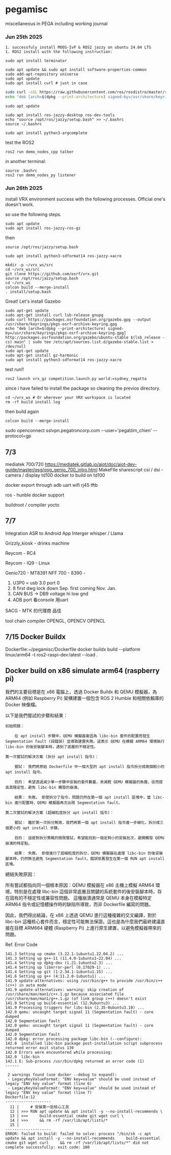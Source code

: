# pegamisc
 miscellaneous in PEGA including working journal
 
### Jun 25th 2025
    1. successfuly install MOOS-IvP & ROS2 jazzy on ubuntu 24.04 LTS
    1. ROS2 install with the following instruction: 
```
sudo apt install terminator
```

```
sudo apt update && sudo apt install software-properties-common
sudo add-apt-repository universe
sudo apt update
sudo apt install curl # just in case
```
``` bash
sudo curl -sSL https://raw.githubusercontent.com/ros/rosdistro/master/ros.key -o /usr/share/keyrings/ros-archive-keyring.gpg
echo "deb [arch=$(dpkg --print-architecture) signed-by=/usr/share/keyrings/ros-archive-keyring.gpg] http://packages.ros.org/ros2/ubuntu noble main" | sudo tee /etc/apt/sources.list.d/ros2.list > /dev/null
```

``` 
sudo apt update
```

```
sudo apt install ros-jazzy-desktop ros-dev-tools
echo "source /opt/ros/jazzy/setup.bash" >> ~/.bashrc
source ~/.bashrc
```
```
sudo apt install python3-argcomplete
```

test the ROS2 
```
ros2 run demo_nodes_cpp talker
```
in another terminal: 
```
source .bashrc
ros2 run demo_nodes_py listener
```

### Jun 26th 2025

install VRX environment success with the following processes. Official one's doesn't work. 

so use the following steps.

```
sudo apt update
sudo apt install ros-jazzy-ros-gz
```

then 

```
source /opt/ros/jazzy/setup.bash
```

```
sudo apt install python3-sdformat14 ros-jazzy-xacro
```

```
mkdir -p ~/vrx_ws/src
cd ~/vrx_ws/src
git clone https://github.com/osrf/vrx.git
source /opt/ros/jazzy/setup.bash
cd ~/vrx_ws
colcon build --merge-install
. install/setup.bash
```
Great! Let's install Gazebo
```
sudo apt-get update
sudo apt-get install curl lsb-release gnupg
sudo curl https://packages.osrfoundation.org/gazebo.gpg --output /usr/share/keyrings/pkgs-osrf-archive-keyring.gpg
echo "deb [arch=$(dpkg --print-architecture) signed-by=/usr/share/keyrings/pkgs-osrf-archive-keyring.gpg] http://packages.osrfoundation.org/gazebo/ubuntu-stable $(lsb_release -cs) main" | sudo tee /etc/apt/sources.list.d/gazebo-stable.list > /dev/null
sudo apt-get update
sudo apt-get install gz-harmonic
sudo apt install python3-sdformat14 ros-jazzy-xacro
```


test run!!
```
ros2 launch vrx_gz competition.launch.py world:=sydney_regatta
```





since i have failed to install the package so cleaning the previos directory. 

```
cd ~/vrx_ws # Or wherever your VRX workspace is located
rm -rf build install log
```

then build again 

```
colcon build --merge-install
```


sudo openconnect sslvpn.pegatroncorp.com --user='pega\tim_chien' --protocol=gp



## 7/3

mediatek 700/720 
https://mediatek.gitlab.io/aiot/doc/aiot-dev-guide/master/qsg/qsg_genio_700_intro.html
MakeFIle sharescript
csi / dsi - camera / display
td100 docker to build on td100 

docker export through adb uart  wifi rj45 tftb

ros - hunble docker support


buildroot / compiler yocto      



## 7/7 

Integration ASR to Android App
Interger whisper / Llama

Grizzly_kiosk - drinks machine 


Reycom - RC4 

Reycom - IQ9 - Linux  


Genio720 - MT8391  NFF 
700 - 8390 - 

1. U3P0 = usb 3.0 port 0
1. 8 first dwg lock down Sep. first coming Nov. Jan. 
1. CAN BUS -> DB9   voltage hi low gnd
1. ADB port 看console 用uart

SACG - MTK 的代理商 品佳


tool chain compiler
 OPENGL, OPENCV OPENCL



## 7/15 Docker Buildx


Dockerfile:~/pegamisc/Dockerfile 
docker buildx build --platform linux/arm64 -t ros2-raspi-dev:latest --load .

## Docker build on x86 simulate arm64 (raspberry pi) 

我們的主要目標是在 x86 電腦上，透過 Docker Buildx 和 QEMU 模擬器，為 ARM64 (例如 Raspberry Pi) 架構建置一個包含 ROS 2 Humble 和相關依賴庫的 Docker 映像檔。

以下是我們嘗試的步驟和結果：

    初始問題：

        在 apt install 步驟中，QEMU 模擬器會因為 libc-bin 套件的配置而發生 Segmentation fault (段錯誤) 並導致建置失敗。這表示 QEMU 在模擬 ARM64 環境執行 libc-bin 的後安裝腳本時，遇到了底層的不穩定性。

    第一次嘗試的解決方案 (拆分 apt install 指令)：

        嘗試： 我們將原始 Dockerfile 中一個大型的 apt install 指令拆分成兩個較小的 apt install 指令。

        目的： 希望透過減少單一步驟中安裝的套件數量，來減輕 QEMU 模擬器的負擔，從而提高其穩定性，避免 libc-bin 觸發的崩潰。

        結果： 失敗。 即使拆分了指令，問題仍然在第一個 apt install 區塊中，當 libc-bin 進行配置時，QEMU 模擬器再次出現 Segmentation fault。

    第二次嘗試的解決方案 (超細粒度拆分 apt install 指令)：

        嘗試： 鑑於第一次拆分無效，我們將第一個 apt install 指令進一步細化，拆分成三個更小的 apt install 步驟。

        目的： 這是對拆分策略的極限嘗試，希望能找到一個足夠小的安裝批次，避開觸發 QEMU 崩潰的特定點。

        結果： 失敗。 即使進行了超細粒度的拆分，QEMU 模擬器在處理 libc-bin 的後安裝腳本時，仍然無法避免 Segmentation fault。錯誤依舊發生在第一個 RUN apt install 區塊。

總結失敗原因：

所有嘗試都指向同一個根本原因：QEMU 模擬器在 x86 主機上模擬 ARM64 環境，特別是在處理 libc-bin 這個非常底層且關鍵的系統套件的後安裝腳本時，存在固有的不穩定性或兼容性問題。 這種崩潰通常是 QEMU 本身在模擬特定 ARM64 指令或記憶體操作時的缺陷所導致，而非 Dockerfile 編寫的問題。

因此，我們得出結論，在 x86 上透過 QEMU 進行這種複雜的交叉編譯，對於 libc-bin 這種核心套件而言，穩定性可能無法保證。這也是為什麼我們最終建議直接在目標 ARM664 硬體 (Raspberry Pi) 上進行原生建置，以避免模擬器帶來的問題。

Ref. Error Code
```
141.3 Setting up cmake (3.22.1-1ubuntu1.22.04.2) ...
141.3 Setting up g++-11 (11.4.0-1ubuntu1~22.04) ...
141.4 Setting up dpkg-dev (1.21.1ubuntu2.3) ...
141.4 Setting up liberror-perl (0.17029-1) ...
141.4 Setting up git (1:2.34.1-1ubuntu1.15) ...
141.6 Setting up g++ (4:11.2.0-1ubuntu1) ...
141.9 update-alternatives: using /usr/bin/g++ to provide /usr/bin/c++ (c++) in auto mode
141.9 update-alternatives: warning: skip creation of /usr/share/man/man1/c++.1.gz because associated file /usr/share/man/man1/g++.1.gz (of link group c++) doesn't exist
141.9 Setting up build-essential (12.9ubuntu3) ...
141.9 Processing triggers for libc-bin (2.35-0ubuntu3.10) ...
142.0 qemu: uncaught target signal 11 (Segmentation fault) - core dumped
142.0 Segmentation fault
142.0 qemu: uncaught target signal 11 (Segmentation fault) - core dumped
142.0 Segmentation fault
142.0 dpkg: error processing package libc-bin (--configure):
142.0  installed libc-bin package post-installation script subprocess returned error exit status 139
142.0 Errors were encountered while processing:
142.0  libc-bin
142.1 E: Sub-process /usr/bin/dpkg returned an error code (1)
------

 2 warnings found (use docker --debug to expand):
 - LegacyKeyValueFormat: "ENV key=value" should be used instead of legacy "ENV key value" format (line 6)
 - LegacyKeyValueFormat: "ENV key=value" should be used instead of legacy "ENV key value" format (line 7)
Dockerfile:12
--------------------
  11 |     # 安裝第一批核心工具
  12 | >>> RUN apt update && apt install -y --no-install-recommends \
  13 | >>>     build-essential cmake git wget curl \
  14 | >>>     && rm -rf /var/lib/apt/lists/*
  15 |     
--------------------
ERROR: failed to build: failed to solve: process "/bin/sh -c apt update && apt install -y --no-install-recommends     build-essential cmake git wget curl     && rm -rf /var/lib/apt/lists/*" did not complete successfully: exit code: 100
```


 
